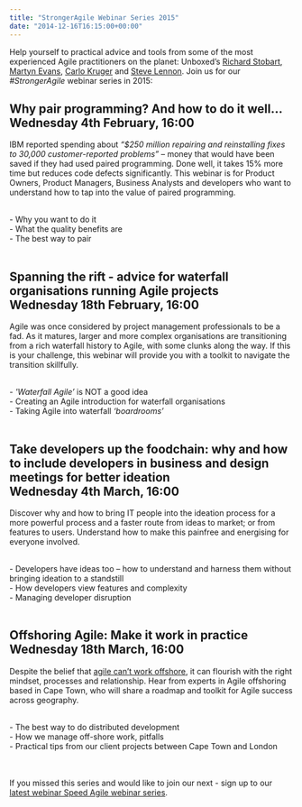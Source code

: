 ```yaml
---
title: "StrongerAgile Webinar Series 2015"
date: "2014-12-16T16:15:00+00:00"
---
```


<p>Help yourself to practical advice and tools from some of the most experienced Agile practitioners on the planet: Unboxed’s <a href="/people#richard-stobart">Richard Stobart</a>, <a href="/people#martyn-evans">Martyn Evans</a>, <a href="/people#carlo-kruger">Carlo Kruger</a> and <a href="/people#steve-lennon">Steve Lennon</a>. Join us for our <i>#StrongerAgile</i> webinar series in 2015:<br/></p>

<h2><b>Why pair programming? And how to do it well...</b><br/>
Wednesday 4th February, 16:00</h2>

<p>IBM reported spending about <i>“$250 million repairing and reinstalling fixes to 30,000 customer-reported problems”</i> – money that would have been saved if they had used paired programming. Done well, it takes 15% more time but reduces code defects significantly. This webinar is for Product Owners, Product Managers, Business Analysts and developers who want to understand how to tap into the value of paired programming.<br/>
<br/></p>
- Why you want to do it<br/>
- What the quality benefits are<br/>
- The best way to pair<br/>
<br/>

<h2><b>Spanning the rift - advice for waterfall organisations running Agile projects</b><br/>
Wednesday 18th February, 16:00</h2>

<p>Agile was once considered by project management professionals to be a fad. As it matures, larger and more complex organisations are transitioning from a rich waterfall history to Agile, with some clunks along the way. If this is your challenge, this webinar will provide you with a toolkit to navigate the transition skillfully.<br/>
<br/></p>
- <i>&#39;Waterfall Agile’</i> is NOT a good idea<br/>
- Creating an Agile introduction for waterfall organisations<br/>
- Taking Agile into waterfall <i>‘boardrooms’</i><br/>
<br/>

<h2><b>Take developers up the foodchain: why and how to include developers in business and design meetings for better ideation</b><br/>
Wednesday 4th March, 16:00</h2>

<p>Discover why and how to bring IT people into the ideation process for a more powerful process and a faster route from ideas to market; or from features to users. Understand how to make this painfree and energising for everyone involved.<br/>
<br/></p>
- Developers have ideas too – how to understand and harness them without bringing ideation to a standstill<br/>
- How developers view features and complexity<br/>
- Managing developer disruption <br/>
<br/>

<h2><b>Offshoring Agile: Make it work in practice</b><br/>
Wednesday 18th March, 16:00</h2>

<p>Despite the belief that <a href="http://www.cio.com.au/article/547142/why_offshoring_agile_development_often_doesn_t_work/">agile can’t work offshore</a>, it can flourish with the right mindset, processes and relationship. Hear from experts in Agile offshoring based in Cape Town, who will share a roadmap and toolkit for Agile success across geography.<br/>
<br/></p>
- The best way to do distributed development<br/>
- How we manage off-shore work, pitfalls<br/>
- Practical tips from our client projects between Cape Town and London<br/>
<br/>
<br/>

<p>If you missed this series and would like to join our next - sign up to our <a href="the-speed-agile-webinar-series">latest webinar Speed Agile webinar series</a>.</p>
